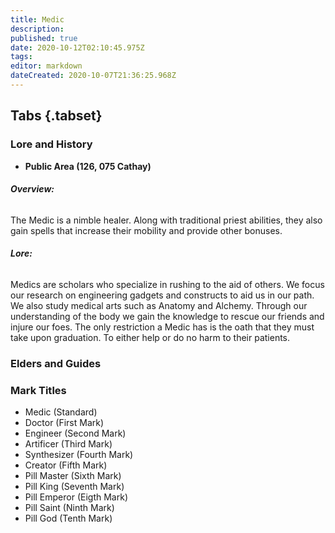 ```yaml
---
title: Medic
description: 
published: true
date: 2020-10-12T02:10:45.975Z
tags: 
editor: markdown
dateCreated: 2020-10-07T21:36:25.968Z
---
```


## Tabs {.tabset}
### Lore and History
 - **Public Area (126, 075 Cathay)**
 
######  **Overview:**
 
 The Medic is a nimble healer. Along with traditional priest abilities, they also gain spells that increase their mobility and provide other bonuses.
 
######  **Lore:**
 
 Medics are scholars who specialize in rushing to the aid of others. We focus our research on engineering gadgets and constructs to aid us in our path. We also study medical arts such as Anatomy and Alchemy. Through our understanding of the body we gain the knowledge to rescue our friends and injure our foes. The only restriction a Medic has is the oath that they must take upon graduation. To either help or do no harm to their patients. 
  ### Elders and Guides
  ### Mark Titles
 - Medic (Standard)
 - Doctor (First Mark)
 - Engineer (Second Mark)
 - Artificer (Third Mark)
 - Synthesizer (Fourth Mark)
 - Creator (Fifth Mark) 
 - Pill Master (Sixth Mark)
 - Pill King (Seventh Mark)
 - Pill Emperor (Eigth Mark)
 - Pill Saint (Ninth Mark)
 - Pill God (Tenth Mark)
  
 